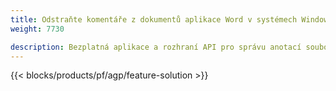 ```yaml
---
title: Odstraňte komentáře z dokumentů aplikace Word v systémech Windows, Linux a macOS 
weight: 7730

description: Bezplatná aplikace a rozhraní API pro správu anotací souborů DOC, DOCX, DOCM, DOTM, RTF, DOT a ODT
---
```


{{< blocks/products/pf/agp/feature-solution >}} 

